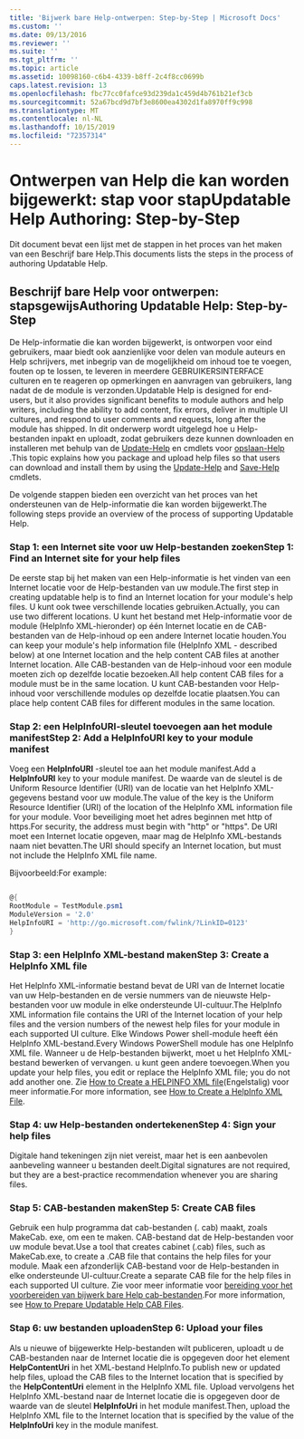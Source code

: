 ```yaml
---
title: 'Bijwerk bare Help-ontwerpen: Step-by-Step | Microsoft Docs'
ms.custom: ''
ms.date: 09/13/2016
ms.reviewer: ''
ms.suite: ''
ms.tgt_pltfrm: ''
ms.topic: article
ms.assetid: 10098160-c6b4-4339-b8ff-2c4f8cc0699b
caps.latest.revision: 13
ms.openlocfilehash: fbc77cc0fafce93d239da1c459d4b761b21ef3cb
ms.sourcegitcommit: 52a67bcd9d7bf3e8600ea4302d1fa8970ff9c998
ms.translationtype: MT
ms.contentlocale: nl-NL
ms.lasthandoff: 10/15/2019
ms.locfileid: "72357314"
---
```

# <a name="updatable-help-authoring-step-by-step"></a><span data-ttu-id="ebc99-102">Ontwerpen van Help die kan worden bijgewerkt: stap voor stap</span><span class="sxs-lookup"><span data-stu-id="ebc99-102">Updatable Help Authoring: Step-by-Step</span></span>

<span data-ttu-id="ebc99-103">Dit document bevat een lijst met de stappen in het proces van het maken van een Beschrijf bare Help.</span><span class="sxs-lookup"><span data-stu-id="ebc99-103">This documents lists the steps in the process of authoring Updatable Help.</span></span>

## <a name="authoring-updatable-help-step-by-step"></a><span data-ttu-id="ebc99-104">Beschrijf bare Help voor ontwerpen: stapsgewijs</span><span class="sxs-lookup"><span data-stu-id="ebc99-104">Authoring Updatable Help: Step-by-Step</span></span>

<span data-ttu-id="ebc99-105">De Help-informatie die kan worden bijgewerkt, is ontworpen voor eind gebruikers, maar biedt ook aanzienlijke voor delen van module auteurs en Help schrijvers, met inbegrip van de mogelijkheid om inhoud toe te voegen, fouten op te lossen, te leveren in meerdere GEBRUIKERSINTERFACE culturen en te reageren op opmerkingen en aanvragen van gebruikers, lang nadat de de module is verzonden.</span><span class="sxs-lookup"><span data-stu-id="ebc99-105">Updatable Help is designed for end-users, but it also provides significant benefits to module authors and help writers, including the ability to add content, fix errors, deliver in multiple UI cultures, and respond to user comments and requests, long after the module has shipped.</span></span> <span data-ttu-id="ebc99-106">In dit onderwerp wordt uitgelegd hoe u Help-bestanden inpakt en uploadt, zodat gebruikers deze kunnen downloaden en installeren met behulp van de [Update-Help](/powershell/module/Microsoft.PowerShell.Core/Update-Help) en cmdlets voor [opslaan-Help](/powershell/module/Microsoft.PowerShell.Core/Save-Help) .</span><span class="sxs-lookup"><span data-stu-id="ebc99-106">This topic explains how you package and upload help files so that users can download and install them by using the [Update-Help](/powershell/module/Microsoft.PowerShell.Core/Update-Help) and [Save-Help](/powershell/module/Microsoft.PowerShell.Core/Save-Help) cmdlets.</span></span>

<span data-ttu-id="ebc99-107">De volgende stappen bieden een overzicht van het proces van het ondersteunen van de Help-informatie die kan worden bijgewerkt.</span><span class="sxs-lookup"><span data-stu-id="ebc99-107">The following steps provide an overview of the process of supporting Updatable Help.</span></span>

### <a name="step-1-find-an-internet-site-for-your-help-files"></a><span data-ttu-id="ebc99-108">Stap 1: een Internet site voor uw Help-bestanden zoeken</span><span class="sxs-lookup"><span data-stu-id="ebc99-108">Step 1: Find an Internet site for your help files</span></span>

<span data-ttu-id="ebc99-109">De eerste stap bij het maken van een Help-informatie is het vinden van een Internet locatie voor de Help-bestanden van uw module.</span><span class="sxs-lookup"><span data-stu-id="ebc99-109">The first step in creating updatable help is to find an Internet location for your module's help files.</span></span> <span data-ttu-id="ebc99-110">U kunt ook twee verschillende locaties gebruiken.</span><span class="sxs-lookup"><span data-stu-id="ebc99-110">Actually, you can use two different locations.</span></span> <span data-ttu-id="ebc99-111">U kunt het bestand met Help-informatie voor de module (HelpInfo XML-hieronder) op één Internet locatie en de CAB-bestanden van de Help-inhoud op een andere Internet locatie houden.</span><span class="sxs-lookup"><span data-stu-id="ebc99-111">You can keep your module's help information file (HelpInfo XML - described below) at one Internet location and the help content CAB files at another Internet location.</span></span> <span data-ttu-id="ebc99-112">Alle CAB-bestanden van de Help-inhoud voor een module moeten zich op dezelfde locatie bezoeken.</span><span class="sxs-lookup"><span data-stu-id="ebc99-112">All help content CAB files for a module must be in the same location.</span></span> <span data-ttu-id="ebc99-113">U kunt CAB-bestanden voor Help-inhoud voor verschillende modules op dezelfde locatie plaatsen.</span><span class="sxs-lookup"><span data-stu-id="ebc99-113">You can place help content CAB files for different modules in the same location.</span></span>

### <a name="step-2-add-a-helpinfouri-key-to-your-module-manifest"></a><span data-ttu-id="ebc99-114">Stap 2: een HelpInfoURI-sleutel toevoegen aan het module manifest</span><span class="sxs-lookup"><span data-stu-id="ebc99-114">Step 2: Add a HelpInfoURI key to your module manifest</span></span>

<span data-ttu-id="ebc99-115">Voeg een **HelpInfoURI** -sleutel toe aan het module manifest.</span><span class="sxs-lookup"><span data-stu-id="ebc99-115">Add a **HelpInfoURI** key to your module manifest.</span></span> <span data-ttu-id="ebc99-116">De waarde van de sleutel is de Uniform Resource Identifier (URI) van de locatie van het HelpInfo XML-gegevens bestand voor uw module.</span><span class="sxs-lookup"><span data-stu-id="ebc99-116">The value of the key is the Uniform Resource Identifier (URI) of the location of the HelpInfo XML information file for your module.</span></span> <span data-ttu-id="ebc99-117">Voor beveiliging moet het adres beginnen met http of https.</span><span class="sxs-lookup"><span data-stu-id="ebc99-117">For security, the address must begin with "http" or "https".</span></span> <span data-ttu-id="ebc99-118">De URI moet een Internet locatie opgeven, maar mag de HelpInfo XML-bestands naam niet bevatten.</span><span class="sxs-lookup"><span data-stu-id="ebc99-118">The URI should specify an Internet location, but must not include the HelpInfo XML file name.</span></span>

<span data-ttu-id="ebc99-119">Bijvoorbeeld:</span><span class="sxs-lookup"><span data-stu-id="ebc99-119">For example:</span></span>

```powershell

@{
RootModule = TestModule.psm1
ModuleVersion = '2.0'
HelpInfoURI = 'http://go.microsoft.com/fwlink/?LinkID=0123'
}
```

### <a name="step-3-create-a-helpinfo-xml-file"></a><span data-ttu-id="ebc99-120">Stap 3: een HelpInfo XML-bestand maken</span><span class="sxs-lookup"><span data-stu-id="ebc99-120">Step 3: Create a HelpInfo XML file</span></span>

<span data-ttu-id="ebc99-121">Het HelpInfo XML-informatie bestand bevat de URI van de Internet locatie van uw Help-bestanden en de versie nummers van de nieuwste Help-bestanden voor uw module in elke ondersteunde UI-cultuur.</span><span class="sxs-lookup"><span data-stu-id="ebc99-121">The HelpInfo XML information file contains the URI of the Internet location of your help files and the version numbers of the newest help files for your module in each supported UI culture.</span></span> <span data-ttu-id="ebc99-122">Elke Windows Power shell-module heeft één HelpInfo XML-bestand.</span><span class="sxs-lookup"><span data-stu-id="ebc99-122">Every Windows PowerShell module has one HelpInfo XML file.</span></span> <span data-ttu-id="ebc99-123">Wanneer u de Help-bestanden bijwerkt, moet u het HelpInfo XML-bestand bewerken of vervangen. u kunt geen andere toevoegen.</span><span class="sxs-lookup"><span data-stu-id="ebc99-123">When you update your help files, you edit or replace the HelpInfo XML file; you do not add another one.</span></span> <span data-ttu-id="ebc99-124">Zie [How to Create a HELPINFO XML file](./how-to-create-a-helpinfo-xml-file.md)(Engelstalig) voor meer informatie.</span><span class="sxs-lookup"><span data-stu-id="ebc99-124">For more information, see [How to Create a HelpInfo XML File](./how-to-create-a-helpinfo-xml-file.md).</span></span>

### <a name="step-4-sign-your-help-files"></a><span data-ttu-id="ebc99-125">Stap 4: uw Help-bestanden ondertekenen</span><span class="sxs-lookup"><span data-stu-id="ebc99-125">Step 4: Sign your help files</span></span>

<span data-ttu-id="ebc99-126">Digitale hand tekeningen zijn niet vereist, maar het is een aanbevolen aanbeveling wanneer u bestanden deelt.</span><span class="sxs-lookup"><span data-stu-id="ebc99-126">Digital signatures are not required, but they are a best-practice recommendation whenever you are sharing files.</span></span>

### <a name="step-5-create-cab-files"></a><span data-ttu-id="ebc99-127">Stap 5: CAB-bestanden maken</span><span class="sxs-lookup"><span data-stu-id="ebc99-127">Step 5: Create CAB files</span></span>

<span data-ttu-id="ebc99-128">Gebruik een hulp programma dat cab-bestanden (. cab) maakt, zoals MakeCab. exe, om een te maken. CAB-bestand dat de Help-bestanden voor uw module bevat.</span><span class="sxs-lookup"><span data-stu-id="ebc99-128">Use a tool that creates cabinet (.cab) files, such as MakeCab.exe, to create a .CAB file that contains the help files for your module.</span></span> <span data-ttu-id="ebc99-129">Maak een afzonderlijk CAB-bestand voor de Help-bestanden in elke ondersteunde UI-cultuur.</span><span class="sxs-lookup"><span data-stu-id="ebc99-129">Create a separate CAB file for the help files in each supported UI culture.</span></span> <span data-ttu-id="ebc99-130">Zie voor meer informatie voor [bereiding voor het voorbereiden van bijwerk bare Help cab-bestanden](./how-to-prepare-updatable-help-cab-files.md).</span><span class="sxs-lookup"><span data-stu-id="ebc99-130">For more information, see [How to Prepare Updatable Help CAB Files](./how-to-prepare-updatable-help-cab-files.md).</span></span>

### <a name="step-6-upload-your-files"></a><span data-ttu-id="ebc99-131">Stap 6: uw bestanden uploaden</span><span class="sxs-lookup"><span data-stu-id="ebc99-131">Step 6: Upload your files</span></span>

<span data-ttu-id="ebc99-132">Als u nieuwe of bijgewerkte Help-bestanden wilt publiceren, uploadt u de CAB-bestanden naar de Internet locatie die is opgegeven door het element **HelpContentUri** in het XML-bestand HelpInfo.</span><span class="sxs-lookup"><span data-stu-id="ebc99-132">To publish new or updated help files, upload the CAB files to the Internet location that is specified by the **HelpContentUri** element in the HelpInfo XML file.</span></span> <span data-ttu-id="ebc99-133">Upload vervolgens het HelpInfo XML-bestand naar de Internet locatie die is opgegeven door de waarde van de sleutel **HelpInfoUri** in het module manifest.</span><span class="sxs-lookup"><span data-stu-id="ebc99-133">Then, upload the HelpInfo XML file to the Internet location that is specified by the value of the **HelpInfoUri** key in the module manifest.</span></span>
